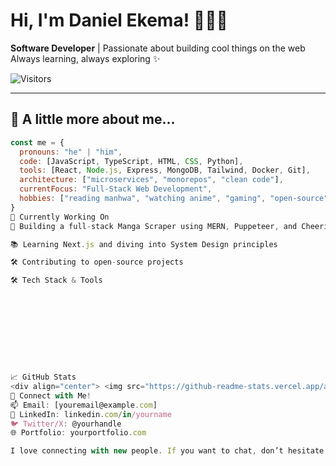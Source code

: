 # Hi, I'm Daniel Ekema! 👨‍💻🌙

**Software Developer** | Passionate about building cool things on the web  
Always learning, always exploring ✨

![Visitors](https://komarev.com/ghpvc/?username=dekema9924&color=blue)

---

## 🧠 A little more about me...

```js
const me = {
  pronouns: "he" | "him",
  code: [JavaScript, TypeScript, HTML, CSS, Python],
  tools: [React, Node.js, Express, MongoDB, Tailwind, Docker, Git],
  architecture: ["microservices", "monorepos", "clean code"],
  currentFocus: "Full-Stack Web Development",
  hobbies: ["reading manhwa", "watching anime", "gaming", "open-source", "soccer"]
}
🌱 Currently Working On
🚀 Building a full-stack Manga Scraper using MERN, Puppeteer, and Cheerio

📚 Learning Next.js and diving into System Design principles

🛠️ Contributing to open-source projects

🛠 Tech Stack & Tools










📈 GitHub Stats
<div align="center"> <img src="https://github-readme-stats.vercel.app/api?username=dekema9924&show_icons=true&theme=tokyonight" alt="Daniel's GitHub Stats" /> <br /> <img src="https://github-readme-stats.vercel.app/api/top-langs/?username=dekema9924&layout=compact&theme=tokyonight" alt="Daniel's Top Languages" /> </div>
💬 Connect with Me!
📫 Email: [youremail@example.com]
💼 LinkedIn: linkedin.com/in/yourname
🐦 Twitter/X: @yourhandle
🌐 Portfolio: yourportfolio.com

I love connecting with new people. If you want to chat, don’t hesitate to reach out! 😊
